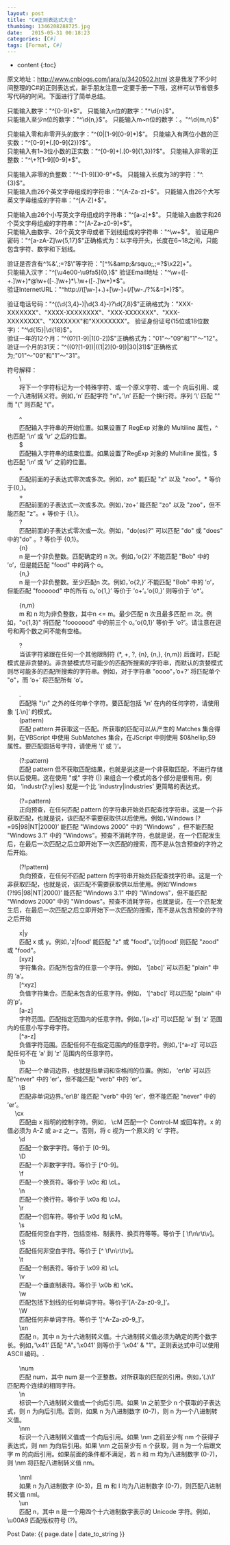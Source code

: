 ```yaml
---
layout: post
title: "C#正则表达式大全"
thumbimg: 1346208288725.jpg
date:   2015-05-31 00:18:23 
categories: [C#]
tags: [Format, C#]
---
```


* content
{:toc}

原文地址：http://www.cnblogs.com/jara/p/3420502.html
这是我发了不少时间整理的C#的正则表达式，新手朋友注意一定要手册一下哦，这样可以节省很多写代码的时间。下面进行了简单总结。

只能输入数字："^[0-9]*$"。  
只能输入n位的数字："^\d{n}$"。    
只能输入至少n位的数字："^\d{n,}$"。  
只能输入m~n位的数字：。"^\d{m,n}$"  

只能输入零和非零开头的数字："^(0|[1-9][0-9]*)$"。  
只能输入有两位小数的正实数："^[0-9]+(.[0-9]{2})?$"。  
只能输入有1~3位小数的正实数："^[0-9]+(.[0-9]{1,3})?$"。  
只能输入非零的正整数："^\+?[1-9][0-9]*$"。  

只能输入非零的负整数："^\-[1-9][]0-9"*$。  
只能输入长度为3的字符："^.{3}$"。  
只能输入由26个英文字母组成的字符串："^[A-Za-z]+$"。  
只能输入由26个大写英文字母组成的字符串："^[A-Z]+$"。  

只能输入由26个小写英文字母组成的字符串："^[a-z]+$"。  
只能输入由数字和26个英文字母组成的字符串："^[A-Za-z0-9]+$"。  
只能输入由数字、26个英文字母或者下划线组成的字符串："^\w+$"。  
验证用户密码："^[a-zA-Z]\w{5,17}$"正确格式为：以字母开头，长度在6~18之间，只能包含字符、数字和下划线。  

验证是否含有^%&amp;&rsquo;,;=?$\"等字符："[^%&amp;&rsquo;,;=?$\x22]+"。  
只能输入汉字："^[\u4e00-\u9fa5]{0,}$"  
验证Email地址："^\w+([-+.]\w+)*@\w+([-.]\w+)*\.\w+([-.]\w+)*$"。  
验证InternetURL："^http://([\w-]+\.)+[\w-]+(/[\w-./?%&amp;=]*)?$"。  

验证电话号码："^(\(\d{3,4}-)|\d{3.4}-)?\d{7,8}$"正确格式为："XXX-XXXXXXX"、"XXXX-XXXXXXXX"、"XXX-XXXXXXX"、"XXX-XXXXXXXX"、"XXXXXXX"和"XXXXXXXX"。  
验证身份证号(15位或18位数字)："^\d{15}|\d{18}$"。  
验证一年的12个月："^(0?[1-9]|1[0-2])$"正确格式为："01"～"09"和"1"～"12"。  
验证一个月的31天："^((0?[1-9])|((1|2)[0-9])|30|31)$"正确格式为;"01"～"09"和"1"～"31"。  


符号解释：    
　　\  
　　将下一个字符标记为一个特殊字符、或一个原义字符、或一个 向后引用、或一个八进制转义符。例如，&rsquo;n&rsquo; 匹配字符 "n"。&rsquo;\n&rsquo; 匹配一个换行符。序列 &rsquo;\\&rsquo; 匹配 "\" 而 "\(" 则匹配 "("。  

　　^  
　　匹配输入字符串的开始位置。如果设置了 RegExp 对象的 Multiline 属性，^ 也匹配 &rsquo;\n&rsquo; 或 &rsquo;\r&rsquo; 之后的位置。  
　　$  
　　匹配输入字符串的结束位置。如果设置了RegExp 对象的 Multiline 属性，$ 也匹配 &rsquo;\n&rsquo; 或 &rsquo;\r&rsquo; 之前的位置。  
　　*  
　　匹配前面的子表达式零次或多次。例如，zo* 能匹配 "z" 以及 "zoo"。* 等价于{0,}。  
　　+  
　　匹配前面的子表达式一次或多次。例如，&rsquo;zo+&rsquo; 能匹配 "zo" 以及 "zoo"，但不能匹配 "z"。+ 等价于 {1,}。  
　　?  
　　匹配前面的子表达式零次或一次。例如，"do(es)?" 可以匹配 "do" 或 "does" 中的"do" 。? 等价于 {0,1}。  
　　{n}  
　　n 是一个非负整数。匹配确定的 n 次。例如，&rsquo;o{2}&rsquo; 不能匹配 "Bob" 中的 &rsquo;o&rsquo;，但是能匹配 "food" 中的两个 o。  
　　{n,}  
　　n 是一个非负整数。至少匹配n 次。例如，&rsquo;o{2,}&rsquo; 不能匹配 "Bob" 中的 &rsquo;o&rsquo;，但能匹配 "foooood" 中的所有 o。&rsquo;o{1,}&rsquo; 等价于 &rsquo;o+&rsquo;。&rsquo;o{0,}&rsquo; 则等价于 &rsquo;o*&rsquo;。  

　　{n,m}  
　　m 和 n 均为非负整数，其中n &lt;= m。最少匹配 n 次且最多匹配 m 次。例如，"o{1,3}" 将匹配 "fooooood" 中的前三个 o。&rsquo;o{0,1}&rsquo; 等价于 &rsquo;o?&rsquo;。请注意在逗号和两个数之间不能有空格。  

　　?  
　　当该字符紧跟在任何一个其他限制符 (*, +, ?, {n}, {n,}, {n,m})  后面时，匹配模式是非贪婪的。非贪婪模式尽可能少的匹配所搜索的字符串，而默认的贪婪模式则尽可能多的匹配所搜索的字符串。例如，对于字符串 "oooo"，&rsquo;o+?&rsquo; 将匹配单个 "o"，而 &rsquo;o+&rsquo; 将匹配所有 &rsquo;o&rsquo;。  

　　.  
　　匹配除 "\n" 之外的任何单个字符。要匹配包括 &rsquo;\n&rsquo; 在内的任何字符，请使用象 &rsquo;[.\n]&rsquo; 的模式。  
　　(pattern)  
　　匹配 pattern 并获取这一匹配。所获取的匹配可以从产生的 Matches 集合得到，在VBScript 中使用 SubMatches 集合，在JScript 中则使用 $0&hellip;$9 属性。要匹配圆括号字符，请使用 &rsquo;\(&rsquo; 或 &rsquo;\)&rsquo;。  

　　(?:pattern)  
　　匹配 pattern 但不获取匹配结果，也就是说这是一个非获取匹配，不进行存储供以后使用。这在使用 "或" 字符 (|) 来组合一个模式的各个部分是很有用。例如， &rsquo;industr(?:y|ies) 就是一个比 &rsquo;industry|industries&rsquo; 更简略的表达式。 
 
　　(?=pattern)  
　　正向预查，在任何匹配 pattern 的字符串开始处匹配查找字符串。这是一个非获取匹配，也就是说，该匹配不需要获取供以后使用。例如，&rsquo;Windows (?=95|98|NT|2000)&rsquo; 能匹配 "Windows 2000" 中的 "Windows" ，但不能匹配 "Windows 3.1" 中的   "Windows"。预查不消耗字符，也就是说，在一个匹配发生后，在最后一次匹配之后立即开始下一次匹配的搜索，而不是从包含预查的字符之后开始。  

　　(?!pattern)  
　　负向预查，在任何不匹配 pattern 的字符串开始处匹配查找字符串。这是一个非获取匹配，也就是说，该匹配不需要获取供以后使用。例如&rsquo;Windows (?!95|98|NT|2000)&rsquo; 能匹配 "Windows 3.1" 中的 "Windows"，但不能匹配 "Windows 2000" 中的 "Windows"。预查不消耗字符，也就是说，在一个匹配发生后，在最后一次匹配之后立即开始下一次匹配的搜索，而不是从包含预查的字符之后开始 
 
　　x|y  
　　匹配 x 或 y。例如，&rsquo;z|food&rsquo; 能匹配 "z" 或 "food"。&rsquo;(z|f)ood&rsquo; 则匹配 "zood" 或 "food"。  
　　[xyz]  
　　字符集合。匹配所包含的任意一个字符。例如， &rsquo;[abc]&rsquo; 可以匹配 "plain" 中的 &rsquo;a&rsquo;。  
　　[^xyz]  
　　负值字符集合。匹配未包含的任意字符。例如， &rsquo;[^abc]&rsquo; 可以匹配 "plain" 中的&rsquo;p&rsquo;。  
　　[a-z]  
　　字符范围。匹配指定范围内的任意字符。例如，&rsquo;[a-z]&rsquo; 可以匹配 &rsquo;a&rsquo; 到 &rsquo;z&rsquo; 范围内的任意小写字母字符。  
　　[^a-z]  
　　负值字符范围。匹配任何不在指定范围内的任意字符。例如，&rsquo;[^a-z]&rsquo; 可以匹配任何不在 &rsquo;a&rsquo; 到 &rsquo;z&rsquo; 范围内的任意字符。  
　　\b  
　　匹配一个单词边界，也就是指单词和空格间的位置。例如， &rsquo;er\b&rsquo; 可以匹配"never" 中的 &rsquo;er&rsquo;，但不能匹配 "verb" 中的 &rsquo;er&rsquo;。  
　　\B  
　　匹配非单词边界。&rsquo;er\B&rsquo; 能匹配 "verb" 中的 &rsquo;er&rsquo;，但不能匹配 "never" 中的 &rsquo;er&rsquo;。  
　 \cx  
　　匹配由 x 指明的控制字符。例如， \cM 匹配一个 Control-M 或回车符。x 的值必须为 A-Z 或 a-z 之一。否则，将 c 视为一个原义的 &rsquo;c&rsquo; 字符。  
　　\d  
　　匹配一个数字字符。等价于 [0-9]。  
　　\D  
　　匹配一个非数字字符。等价于 [^0-9]。  
　　\f  
　　匹配一个换页符。等价于 \x0c 和 \cL。  
　　\n  
　　匹配一个换行符。等价于 \x0a 和 \cJ。  
　　\r  
　　匹配一个回车符。等价于 \x0d 和 \cM。  
　　\s  
　　匹配任何空白字符，包括空格、制表符、换页符等等。等价于 [ \f\n\r\t\v]。  
　　\S  
　　匹配任何非空白字符。等价于 [^ \f\n\r\t\v]。  
　　\t  
　　匹配一个制表符。等价于 \x09 和 \cI。  
　　\v  
　　匹配一个垂直制表符。等价于 \x0b 和 \cK。  
　　\w  
　　匹配包括下划线的任何单词字符。等价于&rsquo;[A-Za-z0-9_]&rsquo;。  
　　\W  
　　匹配任何非单词字符。等价于 &rsquo;[^A-Za-z0-9_]&rsquo;。  
　　\xn  
　　匹配 n，其中 n 为十六进制转义值。十六进制转义值必须为确定的两个数字长。例如，&rsquo;\x41&rsquo; 匹配 "A"。&rsquo;\x041&rsquo; 则等价于 &rsquo;\x04&rsquo; &amp; "1"。正则表达式中可以使用 ASCII 编码。.  

　　\num  
　　匹配 num，其中 num 是一个正整数。对所获取的匹配的引用。例如，&rsquo;(.)\1&rsquo; 匹配两个连续的相同字符。  
　　\n  
　　标识一个八进制转义值或一个向后引用。如果 \n 之前至少 n 个获取的子表达式，则 n 为向后引用。否则，如果 n 为八进制数字 (0-7)，则 n 为一个八进制转义值。  
　　\nm  
　　标识一个八进制转义值或一个向后引用。如果 \nm 之前至少有 nm 个获得子表达式，则 nm 为向后引用。如果 \nm 之前至少有 n 个获取，则 n 为一个后跟文字 m 的向后引用。如果前面的条件都不满足，若 n 和 m 均为八进制数字 (0-7)，则 \nm 将匹配八进制转义值 nm。  

　　\nml  
　　如果 n 为八进制数字 (0-3)，且 m 和 l 均为八进制数字 (0-7)，则匹配八进制转义值 nml。  
　　\un  
　　匹配 n，其中 n 是一个用四个十六进制数字表示的 Unicode 字符。例如， \u00A9 匹配版权符号 (?)。  
  
Post Date: {{ page.date | date_to_string }}  